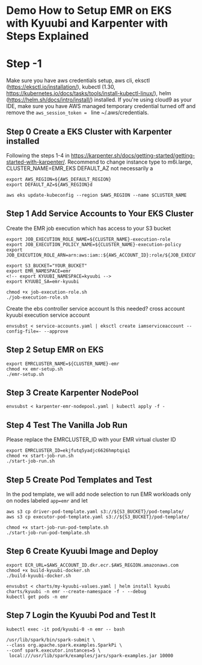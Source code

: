 # Demo How to Setup EMR on EKS with Kyuubi and Karpenter with Steps Explained
# Step -1
Make sure you have aws credentials setup, aws cli, eksctl (https://eksctl.io/installation/), kubectl (1.30, https://kubernetes.io/docs/tasks/tools/install-kubectl-linux/), helm (https://helm.sh/docs/intro/install/) installed.
If you're using cloud9 as your IDE, make sure you have AWS managed temporary credential turned off and remove the `aws_session_token = ` line ~/.aws/credentials.

## Step 0 Create a EKS Cluster with Karpenter installed
Following the steps 1-4 in https://karpenter.sh/docs/getting-started/getting-started-with-karpenter/. 
Recommend to change instance type to m6i.large, CLUSTER_NAME=EMR_EKS
DEFAULT_AZ not necessarily a
```
export AWS_REGION=${AWS_DEFAULT_REGION}
export DEFAULT_AZ=${AWS_REGION}d

aws eks update-kubeconfig --region $AWS_REGION --name $CLUSTER_NAME
```
## Step 1 Add Service Accounts to Your EKS Cluster
Create the EMR job execution which has access to your S3 bucket
```
export JOB_EXECUTION_ROLE_NAME=${CLUSTER_NAME}-execution-role
export JOB_EXECUTION_POLICY_NAME=${CLUSTER_NAME}-execution-policy
export JOB_EXECUTION_ROLE_ARN=arn:aws:iam::${AWS_ACCOUNT_ID}:role/${JOB_EXECUTION_ROLE_NAME}

export S3_BUCKET="YOUR_BUCKET"
export EMR_NAMESPACE=emr
<!-- export KYUUBI_NAMESPACE=kyuubi -->
export KYUUBI_SA=emr-kyuubi

chmod +x job-execution-role.sh
./job-execution-role.sh
```
Create the ebs controller service account 
Is this needed? cross account kyuubi execution service account
```
envsubst < service-accounts.yaml | eksctl create iamserviceaccount --config-file=- --approve
```
## Step 2 Setup EMR on EKS
```
export EMRCLUSTER_NAME=${CLUSTER_NAME}-emr
chmod +x emr-setup.sh
./emr-setup.sh
```
## Step 3 Create Karpenter NodePool
```
envsubst < karpenter-emr-nodepool.yaml | kubectl apply -f -
```

## Step 4 Test The Vanilla Job Run
Please replace the EMRCLUSTER_ID with your EMR virtual cluster ID
```
export EMRCLUSTER_ID=ekjfutq5yadjc6626hmptqiq1
chmod +x start-job-run.sh
./start-job-run.sh
```

## Step 5 Create Pod Templates and Test
In the pod template, we will add node selection to run EMR workloads only on nodes labeled `app=emr` and let 
```
aws s3 cp driver-pod-template.yaml s3://${S3_BUCKET}/pod-template/
aws s3 cp executor-pod-template.yaml s3://${S3_BUCKET}/pod-template/

chmod +x start-job-run-pod-template.sh
./start-job-run-pod-template.sh
```

## Step 6 Create Kyuubi Image and Deploy
```
export ECR_URL=$AWS_ACCOUNT_ID.dkr.ecr.$AWS_REGION.amazonaws.com
chmod +x build-kyuubi-docker.sh
./build-kyuubi-docker.sh

envsubst < charts/my-kyuubi-values.yaml | helm install kyuubi charts/kyuubi -n emr --create-namespace -f - --debug
kubectl get pods -n emr
```

## Step 7 Login the Kyuubi Pod and Test It
```
kubectl exec -it pod/kyuubi-0 -n emr -- bash
```
```
/usr/lib/spark/bin/spark-submit \
--class org.apache.spark.examples.SparkPi \
--conf spark.executor.instances=5 \
 local:///usr/lib/spark/examples/jars/spark-examples.jar 10000
```